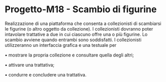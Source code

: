 # Progetto-M18 - Scambio di figurine

Realizzazione di una piattaforma che consenta a collezionisti di
scambiarsi le figurine (o altro oggetto da collezione). I collezionisti
dovranno poter intavolare trattative a due in cui ciascuno offre una o
più figurine. Lo scambio avviene quando entrambi sono soddisfatti. I
collezionisti utilizzeranno un interfaccia grafica e una testuale per

• mostrare la propria collezione e consultare quella degli altri;

• attivare una trattativa;

• condurre e concludere una trattativa.
